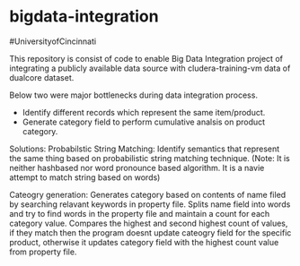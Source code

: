 # bigdata-integration
#UniversityofCincinnati

This repository is consist of code to enable Big Data Integration project of integrating a publicly available data source with cludera-training-vm data of dualcore dataset.

Below two were major bottlenecks during data integration process.
- Identify different records which represent the same item/product.
- Generate category field to perform cumulative analsis on product category.

Solutions:
Probabilstic String Matching: Identify semantics that represent the same thing based on probabilistic string matching technique.
(Note: It is neither hashbased nor word pronounce based algorithm. It is a navie attempt to match string based on words)

Cateogry generation: Generates category based on contents of name filed by searching relavant keywords in property file.
Splits name field into words and try to find words in the property file and maintain a count for each category value. Compares the highest and second highest count of values, if they match then the program doesnt update cateogry field for the specific product, otherwise it updates category field with the highest count value from property file.
